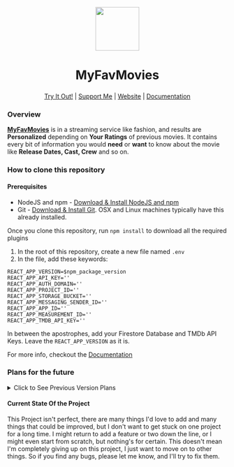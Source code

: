 <p align="center">
<img style="align:center;" src="./public/favicon.ico" alt="" width="100" />
</p>

<h1 align="center">MyFavMovies</h1>
<h3 align="center"></h3>
<p align="center">
<a href="https://myfavmovies.lukassobotik.dev/">Try It Out!</a> | <a href="https://www.buymeacoffee.com/lukassobotik">Support Me</a> | <a href="https://www.lukassobotik.dev/project/MyFavMovies">Website</a> | <a href="https://github.com/PuckyEU/MyFavMovies/wiki">Documentation</a>
</p>

### Overview
[**MyFavMovies**](https://myfavmovies.lukassobotik.dev/) is in a streaming service like fashion, and results are **Personalized** depending on **Your Ratings** of previous movies. It contains every bit of information you would **need** or **want** to know about the movie like **Release Dates, Cast, Crew** and so on.

### How to clone this repository

#### Prerequisites
* NodeJS and npm - [Download & Install NodeJS and npm](https://nodejs.org/en/download/)
* Git - [Download & Install Git](https://git-scm.com/downloads). OSX and Linux machines typically have this already installed.

Once you clone this repository, run `npm install` to download all the required plugins

1. In the root of this repository, create a new file named `.env`
2. In the file, add these keywords:
```env
REACT_APP_VERSION=$npm_package_version
REACT_APP_API_KEY=''
REACT_APP_AUTH_DOMAIN=''
REACT_APP_PROJECT_ID=''
REACT_APP_STORAGE_BUCKET=''
REACT_APP_MESSAGING_SENDER_ID=''
REACT_APP_APP_ID=''
REACT_APP_MEASUREMENT_ID=''
REACT_APP_TMDB_API_KEY=''
```
In between the apostrophes, add your Firestore Database and TMDb API Keys. Leave the `REACT_APP_VERSION` as it is.

For more info, checkout the [Documentation](https://github.com/lukassobotik/MyFavMovies/wiki)

### Plans for the future
<details><summary>Click to See Previous Version Plans</summary>
<p>

##### v0.7.0:
- [x] Actor Page
##### v0.8.0:
- [x] Website Footer
- [x] Movie Searching
##### v0.9.0:
- [x] TV Page
##### v1.0.0:
- [x] Movie & Actor Lists
- [x] Movie Recommendations

</p>
</details>

#### Current State Of the Project
This Project isn't perfect, there are many things I'd love to add and many things that could be improved, but I don't want to get stuck on one project for a long time. I might return to add a feature or two down the line, or I might even start from scratch, but nothing's for certain. This doesn't mean I'm completely giving up on this project, I just want to move on to other things. So if you find any bugs, please let me know, and I'll try to fix them.
